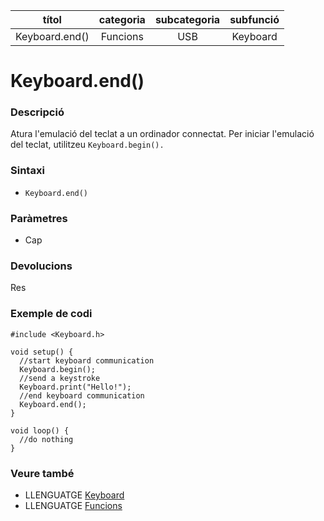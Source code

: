 
| títol | categoria  | subcategoria | subfunció |
| :---: | :--------: | :----------: | :-------: |
| Keyboard.end() | Funcions | USB | Keyboard |

# Keyboard.end()

### Descripció

Atura l'emulació del teclat a un ordinador connectat. Per iniciar l'emulació del teclat, utilitzeu `Keyboard.begin().`

### Sintaxi

* `Keyboard.end()`

### Paràmetres

* Cap

### Devolucions

Res

### Exemple de codi

```
#include <Keyboard.h>

void setup() {
  //start keyboard communication
  Keyboard.begin();
  //send a keystroke
  Keyboard.print("Hello!");
  //end keyboard communication
  Keyboard.end();
}

void loop() {
  //do nothing
}
```
### Veure també

* LLENGUATGE [Keyboard](../Keyboard.md)
* LLENGUATGE [Funcions](../../Funcions.md)
